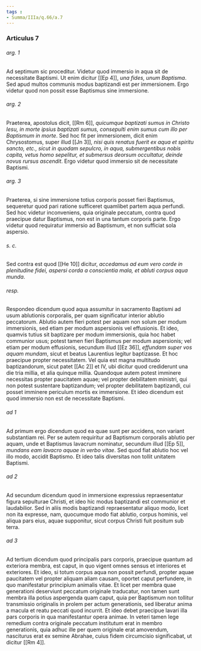 ```yaml
---
tags : 
- Summa/IIIa/q.66/a.7
---
```


### Articulus 7

###### arg. 1
Ad septimum sic proceditur. Videtur quod immersio in aqua sit de necessitate Baptismi. Ut enim dicitur [[Ep 4]], *una fides, unum Baptisma*. Sed apud multos communis modus baptizandi est per immersionem. Ergo videtur quod non possit esse Baptismus sine immersione.

###### arg. 2
Praeterea, apostolus dicit, [[Rm 6]], *quicumque baptizati sumus in Christo Iesu, in morte ipsius baptizati sumus, consepulti enim sumus cum illo per Baptismum in morte*. Sed hoc fit per immersionem, dicit enim Chrysostomus, super illud [[Jn 3]], *nisi quis renatus fuerit ex aqua et spiritu sancto, etc., sicut in quodam sepulcro, in aqua, submergentibus nobis capita, vetus homo sepelitur, et submersus deorsum occultatur, deinde novus rursus ascendit*. Ergo videtur quod immersio sit de necessitate Baptismi.

###### arg. 3
Praeterea, si sine immersione totius corporis posset fieri Baptismus, sequeretur quod pari ratione sufficeret quamlibet partem aqua perfundi. Sed hoc videtur inconveniens, quia originale peccatum, contra quod praecipue datur Baptismus, non est in una tantum corporis parte. Ergo videtur quod requiratur immersio ad Baptismum, et non sufficiat sola aspersio.

###### s. c.
Sed contra est quod [[He 10]] dicitur, *accedamus ad eum vero corde in plenitudine fidei, aspersi corda a conscientia mala, et abluti corpus aqua munda*.

###### resp.
Respondeo dicendum quod aqua assumitur in sacramento Baptismi ad usum ablutionis corporalis, per quam significatur interior ablutio peccatorum. Ablutio autem fieri potest per aquam non solum per modum immersionis, sed etiam per modum aspersionis vel effusionis. Et ideo, quamvis tutius sit baptizare per modum immersionis, quia hoc habet communior usus; potest tamen fieri Baptismus per modum aspersionis; vel etiam per modum effusionis, secundum illud [[Ez 36]], *effundam super vos aquam mundam*, sicut et beatus Laurentius legitur baptizasse. Et hoc praecipue propter necessitatem. Vel quia est magna multitudo baptizandorum, sicut patet [[Ac 2]] et IV, ubi dicitur quod crediderunt una die tria millia, et alia quinque millia. Quandoque autem potest imminere necessitas propter paucitatem aquae; vel propter debilitatem ministri, qui non potest sustentare baptizandum; vel propter debilitatem baptizandi, cui posset imminere periculum mortis ex immersione. Et ideo dicendum est quod immersio non est de necessitate Baptismi.

###### ad 1
Ad primum ergo dicendum quod ea quae sunt per accidens, non variant substantiam rei. Per se autem requiritur ad Baptismum corporalis ablutio per aquam, unde et Baptismus lavacrum nominatur, secundum illud [[Ep 5]], *mundans eam lavacro aquae in verbo vitae*. Sed quod fiat ablutio hoc vel illo modo, accidit Baptismo. Et ideo talis diversitas non tollit unitatem Baptismi.

###### ad 2
Ad secundum dicendum quod in immersione expressius repraesentatur figura sepulturae Christi, et ideo hic modus baptizandi est communior et laudabilior. Sed in aliis modis baptizandi repraesentatur aliquo modo, licet non ita expresse, nam, quocumque modo fiat ablutio, corpus hominis, vel aliqua pars eius, aquae supponitur, sicut corpus Christi fuit positum sub terra.

###### ad 3
Ad tertium dicendum quod principalis pars corporis, praecipue quantum ad exteriora membra, est caput, in quo vigent omnes sensus et interiores et exteriores. Et ideo, si totum corpus aqua non possit perfundi, propter aquae paucitatem vel propter aliquam aliam causam, oportet caput perfundere, in quo manifestatur principium animalis vitae. Et licet per membra quae generationi deserviunt peccatum originale traducatur, non tamen sunt membra illa potius aspergenda quam caput, quia per Baptismum non tollitur transmissio originalis in prolem per actum generationis, sed liberatur anima a macula et reatu peccati quod incurrit. Et ideo debet praecipue lavari illa pars corporis in qua manifestantur opera animae. In veteri tamen lege remedium contra originale peccatum institutum erat in membro generationis, quia adhuc ille per quem originale erat amovendum, nasciturus erat ex semine Abrahae, cuius fidem circumcisio significabat, ut dicitur [[Rm 4]].

